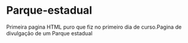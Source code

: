 # Parque-estadual
 Primeira pagina HTML puro que fiz no primeiro dia de curso.Pagina de divulgação de um Parque estadual
